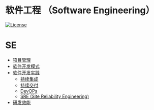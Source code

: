 # 软件工程 （Software Engineering）
[![License](https://img.shields.io/badge/license-Apache%202-4EB1BA.svg)](https://www.apache.org/licenses/LICENSE-2.0.html)

SE
=================

   * [<a href="PM/README.md">项目管理</a>](#项目管理)
   * [<a href="KS-SDM/README.md">软件开发模式</a>](#软件开发模式)
   * [<a href="KS-SDP/README.md">软件开发实践</a>](#软件开发实践)
      * [持续集成](#持续集成)
      * [持续交付](#持续交付)
      * [DevOPs](#devops)
      * [SRE (Site Reliability Engineering)](#sre-site-reliability-engineering)
   * [<a href="RDE/README.md">研发效能</a>](#研发效能)

